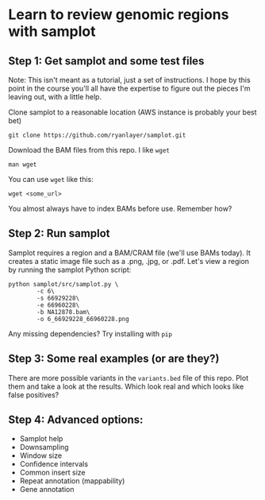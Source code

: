 # Learn to review genomic regions with samplot
## Step 1: Get samplot and some test files
Note: This isn't meant as a tutorial, just a set of instructions. I hope by this point in the course you'll all have the expertise to figure out the pieces I'm leaving out, with a little help.

Clone samplot to a reasonable location (AWS instance is probably your best bet)
```
git clone https://github.com/ryanlayer/samplot.git
```
Download the BAM files from this repo. I like `wget`
```
man wget
```

You can use `wget` like this:
```
wget <some_url>
```

You almost always have to index BAMs before use. Remember how?

## Step 2: Run samplot
Samplot requires a region and a BAM/CRAM file (we'll use BAMs today). It creates a static image file such as a .png, .jpg, or .pdf. Let's view a region by running the samplot Python script:
```
python samplot/src/samplot.py \
        -c 6\
        -s 66929228\
        -e 66960228\
        -b NA12878.bam\
        -o 6_66929228_66960228.png
```
Any missing dependencies? Try installing with `pip`

## Step 3: Some real examples (or are they?)
There are more possible variants in the `variants.bed` file of this repo. Plot them and take a look at the results. Which look real and which looks like false positives?

## Step 4: Advanced options:
* Samplot help
* Downsampling
* Window size
* Confidence intervals
* Common insert size
* Repeat annotation (mappability)
* Gene annotation
